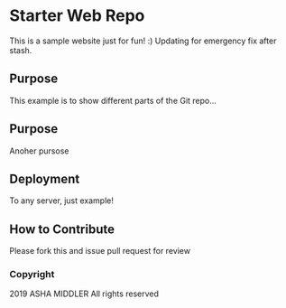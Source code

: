 # Starter Web Repo

This is a sample website just for fun! :) Updating for emergency fix after stash.

## Purpose

This example is to show different parts of the Git repo...

## Purpose

Anoher pursose

## Deployment

To any server, just example!

## How to Contribute

Please fork this and issue pull request for review

### Copyright

2019 ASHA MIDDLER All rights reserved